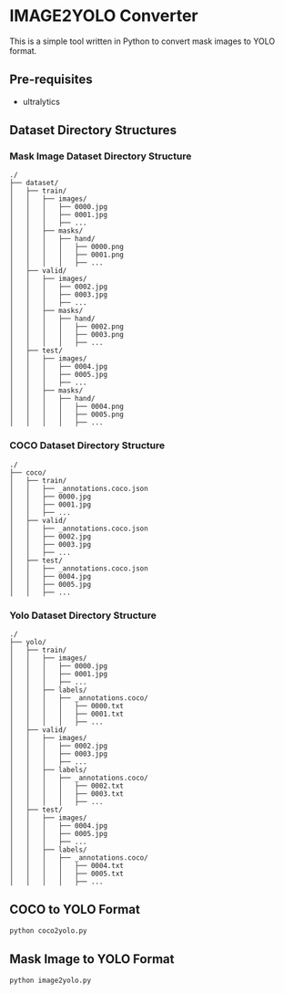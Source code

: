 # IMAGE2YOLO Converter

This is a simple tool written in Python to convert mask images to YOLO format.

## Pre-requisites
- ultralytics

## Dataset Directory Structures

### Mask Image Dataset Directory Structure
```
./
├── dataset/
│   ├── train/
│   │   ├── images/
│   │   │   ├── 0000.jpg
│   │   │   ├── 0001.jpg
│   │   │   ├── ...
│   │   ├── masks/
│   │   │   ├── hand/
│   │   │   │   ├── 0000.png
│   │   │   │   ├── 0001.png
│   │   │   │   ├── ...
│   ├── valid/
│   │   ├── images/
│   │   │   ├── 0002.jpg
│   │   │   ├── 0003.jpg
│   │   │   ├── ...
│   │   ├── masks/
│   │   │   ├── hand/
│   │   │   │   ├── 0002.png
│   │   │   │   ├── 0003.png
│   │   │   │   ├── ...
│   ├── test/
│   │   ├── images/
│   │   │   ├── 0004.jpg
│   │   │   ├── 0005.jpg
│   │   │   ├── ...
│   │   ├── masks/
│   │   │   ├── hand/
│   │   │   │   ├── 0004.png
│   │   │   │   ├── 0005.png
│   │   │   │   ├── ...
```

### COCO Dataset Directory Structure
```
./
├── coco/
│   ├── train/
│   │   ├── _annotations.coco.json
│   │   ├── 0000.jpg
│   │   ├── 0001.jpg
│   │   ├── ...
│   ├── valid/
│   │   ├── _annotations.coco.json
│   │   ├── 0002.jpg
│   │   ├── 0003.jpg
│   │   ├── ...
│   ├── test/
│   │   ├── _annotations.coco.json
│   │   ├── 0004.jpg
│   │   ├── 0005.jpg
│   │   ├── ...
```

### Yolo Dataset Directory Structure
```
./
├── yolo/
│   ├── train/
│   │   ├── images/
│   │   │   ├── 0000.jpg
│   │   │   ├── 0001.jpg
│   │   │   ├── ...
│   │   ├── labels/
│   │   │   ├── _annotations.coco/
│   │   │   │   ├── 0000.txt
│   │   │   │   ├── 0001.txt
│   │   │   │   ├── ...
│   ├── valid/
│   │   ├── images/
│   │   │   ├── 0002.jpg
│   │   │   ├── 0003.jpg
│   │   │   ├── ...
│   │   ├── labels/
│   │   │   ├── _annotations.coco/
│   │   │   │   ├── 0002.txt
│   │   │   │   ├── 0003.txt
│   │   │   │   ├── ...
│   ├── test/
│   │   ├── images/
│   │   │   ├── 0004.jpg
│   │   │   ├── 0005.jpg
│   │   │   ├── ...
│   │   ├── labels/
│   │   │   ├── _annotations.coco/
│   │   │   │   ├── 0004.txt
│   │   │   │   ├── 0005.txt
│   │   │   │   ├── ...
```

## COCO to YOLO Format
```bash
python coco2yolo.py
```

## Mask Image to YOLO Format
```bash
python image2yolo.py
```